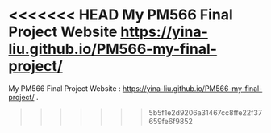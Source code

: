 <<<<<<< HEAD
My PM566 Final Project Website
https://yina-liu.github.io/PM566-my-final-project/ 
=======
My PM566 Final Project Website : https://yina-liu.github.io/PM566-my-final-project/ .
>>>>>>> 5b5f1e2d9206a31467cc8ffe22f37659fe6f9852

